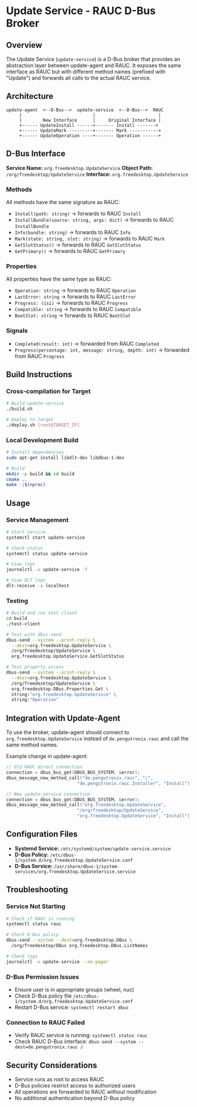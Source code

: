 # Update Service - RAUC D-Bus Broker

## Overview

The Update Service (`update-service`) is a D-Bus broker that provides an abstraction layer between update-agent and RAUC. It exposes the same interface as RAUC but with different method names (prefixed with "Update") and forwards all calls to the actual RAUC service.

## Architecture

```
update-agent  <--D-Bus-->  update-service  <--D-Bus-->  RAUC
     |                           |                        |
     |        New Interface      |     Original Interface |
     +------ UpdateInstall ------+------- Install -------+
     +------ UpdateMark ---------+------- Mark -----------+
     +------ UpdateOperation ----+------- Operation ------+
```

## D-Bus Interface

**Service Name:** `org.freedesktop.UpdateService`
**Object Path:** `/org/freedesktop/UpdateService`
**Interface:** `org.freedesktop.UpdateService`

### Methods

All methods have the same signature as RAUC:

- `Install(path: string)` → forwards to RAUC `Install`
- `InstallBundle(source: string, args: dict)` → forwards to RAUC `InstallBundle`
- `Info(bundle: string)` → forwards to RAUC `Info`
- `Mark(state: string, slot: string)` → forwards to RAUC `Mark`
- `GetSlotStatus()` → forwards to RAUC `GetSlotStatus`
- `GetPrimary()` → forwards to RAUC `GetPrimary`

### Properties

All properties have the same type as RAUC:

- `Operation: string` → forwards to RAUC `Operation`
- `LastError: string` → forwards to RAUC `LastError`
- `Progress: (isi)` → forwards to RAUC `Progress`
- `Compatible: string` → forwards to RAUC `Compatible`
- `BootSlot: string` → forwards to RAUC `BootSlot`

### Signals

- `Completed(result: int)` → forwarded from RAUC `Completed`
- `Progress(percentage: int, message: string, depth: int)` → forwarded from RAUC `Progress`

## Build Instructions

### Cross-compilation for Target

```bash
# Build update-service
./build.sh

# Deploy to target
./deploy.sh [root@TARGET_IP]
```

### Local Development Build

```bash
# Install dependencies
sudo apt-get install libdlt-dev libdbus-1-dev

# Build
mkdir -p build && cd build
cmake ..
make -j$(nproc)
```

## Usage

### Service Management

```bash
# Start service
systemctl start update-service

# Check status
systemctl status update-service

# View logs
journalctl -u update-service -f

# View DLT logs
dlt-receive -a localhost
```

### Testing

```bash
# Build and run test client
cd build
./test-client

# Test with dbus-send
dbus-send --system --print-reply \
  --dest=org.freedesktop.UpdateService \
  /org/freedesktop/UpdateService \
  org.freedesktop.UpdateService.GetSlotStatus

# Test property access
dbus-send --system --print-reply \
  --dest=org.freedesktop.UpdateService \
  /org/freedesktop/UpdateService \
  org.freedesktop.DBus.Properties.Get \
  string:"org.freedesktop.UpdateService" \
  string:"Operation"
```

## Integration with Update-Agent

To use the broker, update-agent should connect to `org.freedesktop.UpdateService` instead of `de.pengutronix.rauc` and call the same method names.

Example change in update-agent:

```cpp
// Old RAUC direct connection
connection = dbus_bus_get(DBUS_BUS_SYSTEM, &error);
dbus_message_new_method_call("de.pengutronix.rauc", "/",
                           "de.pengutronix.rauc.Installer", "Install");

// New update-service connection
connection = dbus_bus_get(DBUS_BUS_SYSTEM, &error);
dbus_message_new_method_call("org.freedesktop.UpdateService",
                           "/org/freedesktop/UpdateService",
                           "org.freedesktop.UpdateService", "Install");
```

## Configuration Files

- **Systemd Service:** `/etc/systemd/system/update-service.service`
- **D-Bus Policy:** `/etc/dbus-1/system.d/org.freedesktop.UpdateService.conf`
- **D-Bus Service:** `/usr/share/dbus-1/system-services/org.freedesktop.UpdateService.service`

## Troubleshooting

### Service Not Starting

```bash
# Check if RAUC is running
systemctl status rauc

# Check D-Bus policy
dbus-send --system --dest=org.freedesktop.DBus \
  /org/freedesktop/DBus org.freedesktop.DBus.ListNames

# Check logs
journalctl -u update-service --no-pager
```

### D-Bus Permission Issues

- Ensure user is in appropriate groups (wheel, nuc)
- Check D-Bus policy file `/etc/dbus-1/system.d/org.freedesktop.UpdateService.conf`
- Restart D-Bus service: `systemctl restart dbus`

### Connection to RAUC Failed

- Verify RAUC service is running: `systemctl status rauc`
- Check RAUC D-Bus interface: `dbus-send --system --dest=de.pengutronix.rauc /`

## Security Considerations

- Service runs as root to access RAUC
- D-Bus policies restrict access to authorized users
- All operations are forwarded to RAUC without modification
- No additional authentication beyond D-Bus policy
